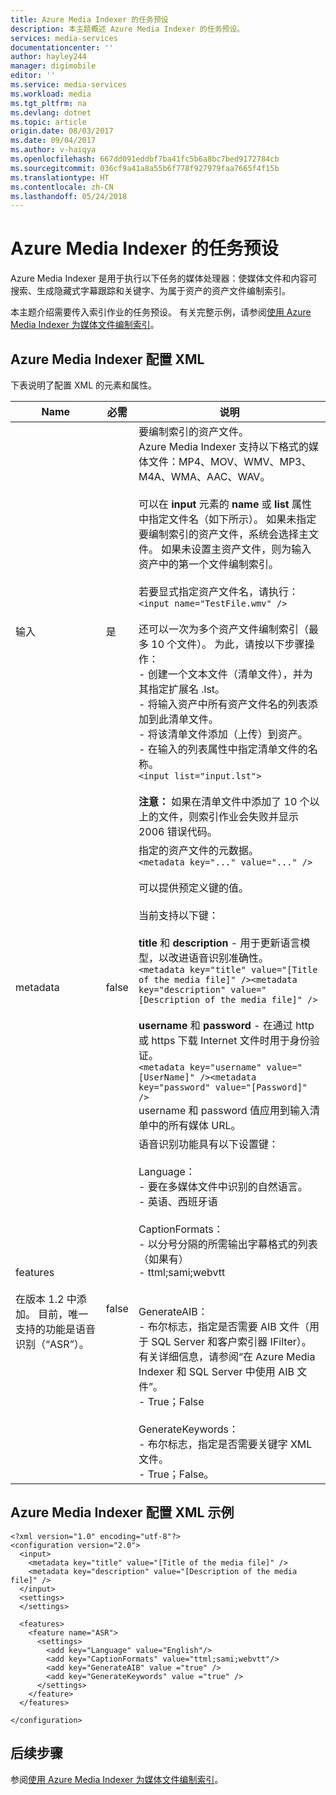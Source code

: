 ```yaml
---
title: Azure Media Indexer 的任务预设
description: 本主题概述 Azure Media Indexer 的任务预设。
services: media-services
documentationcenter: ''
author: hayley244
manager: digimobile
editor: ''
ms.service: media-services
ms.workload: media
ms.tgt_pltfrm: na
ms.devlang: dotnet
ms.topic: article
origin.date: 08/03/2017
ms.date: 09/04/2017
ms.author: v-haiqya
ms.openlocfilehash: 667dd091eddbf7ba41fc5b6a8bc7bed9172784cb
ms.sourcegitcommit: 036cf9a41a8a55b6f778f927979faa7665f4f15b
ms.translationtype: HT
ms.contentlocale: zh-CN
ms.lasthandoff: 05/24/2018
---
```

# <a name="task-preset-for-azure-media-indexer"></a>Azure Media Indexer 的任务预设

Azure Media Indexer 是用于执行以下任务的媒体处理器：使媒体文件和内容可搜索、生成隐藏式字幕跟踪和关键字、为属于资产的资产文件编制索引。

本主题介绍需要传入索引作业的任务预设。 有关完整示例，请参阅[使用 Azure Media Indexer 为媒体文件编制索引](media-services-index-content.md)。

## <a name="azure-media-indexer-configuration-xml"></a>Azure Media Indexer 配置 XML

下表说明了配置 XML 的元素和属性。

|Name|必需|说明|
|---|---|---|
|输入|是|要编制索引的资产文件。<br/>Azure Media Indexer 支持以下格式的媒体文件：MP4、MOV、WMV、MP3、M4A、WMA、AAC、WAV。 <br/><br/>可以在 **input** 元素的 **name** 或 **list** 属性中指定文件名（如下所示）。 如果未指定要编制索引的资产文件，系统会选择主文件。 如果未设置主资产文件，则为输入资产中的第一个文件编制索引。<br/><br/>若要显式指定资产文件名，请执行：<br/>```<input name="TestFile.wmv" />```<br/><br/>还可以一次为多个资产文件编制索引（最多 10 个文件）。 为此，请按以下步骤操作：<br/>- 创建一个文本文件（清单文件），并为其指定扩展名 .lst。<br/>- 将输入资产中所有资产文件名的列表添加到此清单文件。<br/>- 将该清单文件添加（上传）到资产。<br/>- 在输入的列表属性中指定清单文件的名称。<br/>```<input list="input.lst">```<br/><br/>**注意：** 如果在清单文件中添加了 10 个以上的文件，则索引作业会失败并显示 2006 错误代码。|
|metadata|false|指定的资产文件的元数据。<br/>```<metadata key="..." value="..." />```<br/><br/>可以提供预定义键的值。 <br/><br/>当前支持以下键：<br/><br/>**title** 和 **description** - 用于更新语言模型，以改进语音识别准确性。<br/>```<metadata key="title" value="[Title of the media file]" /><metadata key="description" value="[Description of the media file]" />```<br/><br/>**username** 和 **password** - 在通过 http 或 https 下载 Internet 文件时用于身份验证。<br/>```<metadata key="username" value="[UserName]" /><metadata key="password" value="[Password]" />```<br/>username 和 password 值应用到输入清单中的所有媒体 URL。|
|features<br/><br/>在版本 1.2 中添加。 目前，唯一支持的功能是语音识别（“ASR”）。|false|语音识别功能具有以下设置键：<br/><br/>Language：<br/>- 要在多媒体文件中识别的自然语言。<br/>- 英语、西班牙语<br/><br/>CaptionFormats：<br/>- 以分号分隔的所需输出字幕格式的列表（如果有）<br/>- ttml;sami;webvtt<br/><br/><br/>GenerateAIB：<br/>- 布尔标志，指定是否需要 AIB 文件（用于 SQL Server 和客户索引器 IFilter）。 有关详细信息，请参阅“在 Azure Media Indexer 和 SQL Server 中使用 AIB 文件”。<br/>- True；False<br/><br/>GenerateKeywords：<br/>- 布尔标志，指定是否需要关键字 XML 文件。<br/>- True；False。|

## <a name="azure-media-indexer-configuration-xml-example"></a>Azure Media Indexer 配置 XML 示例

``` 
<?xml version="1.0" encoding="utf-8"?>  
<configuration version="2.0">  
  <input>  
    <metadata key="title" value="[Title of the media file]" />  
    <metadata key="description" value="[Description of the media file]" />  
  </input>  
  <settings>  
  </settings>  
  
  <features>  
    <feature name="ASR">    
      <settings>  
        <add key="Language" value="English"/>  
        <add key="CaptionFormats" value="ttml;sami;webvtt"/>  
        <add key="GenerateAIB" value ="true" />  
        <add key="GenerateKeywords" value ="true" />  
      </settings>  
    </feature>  
  </features>  
  
</configuration>  
```
  
## <a name="next-steps"></a>后续步骤

参阅[使用 Azure Media Indexer 为媒体文件编制索引](media-services-index-content.md)。


